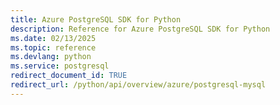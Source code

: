 ```yaml
---
title: Azure PostgreSQL SDK for Python
description: Reference for Azure PostgreSQL SDK for Python
ms.date: 02/13/2025
ms.topic: reference
ms.devlang: python
ms.service: postgresql
redirect_document_id: TRUE
redirect_url: /python/api/overview/azure/postgresql-mysql
---
```

